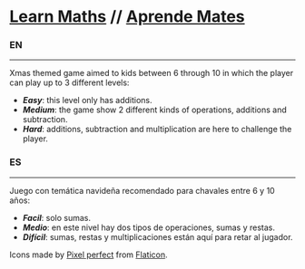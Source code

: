 # [Learn Maths](#EN) // [Aprende Mates](#ES)

### EN
---
Xmas themed game aimed to kids between 6 through 10 in which the player can play up to 3 different levels:

 - ***Easy***: this level only has additions.
 - ***Medium***: the game show 2 different kinds of operations, additions and subtraction.
 - ***Hard***: additions, subtraction and multiplication are here to challenge the player. 
 
### ES
---
Juego con temática navideña recomendado para chavales entre 6 y 10 años:

 - ***Facil***: solo sumas.
 - ***Medio***: en este nivel hay dos tipos de operaciones, sumas y restas.
 - ***Difícil***: sumas, restas y multiplicaciones están aquí para retar al jugador. 

Icons made by [Pixel perfect](https://www.flaticon.com/authors/pixel-perfect) from [Flaticon](https://www.flaticon.com/).
